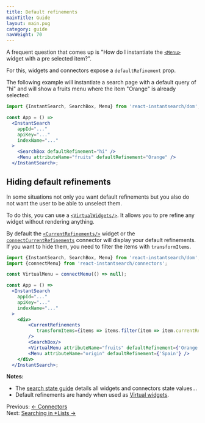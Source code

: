 ```yaml
---
title: Default refinements
mainTitle: Guide
layout: main.pug
category: guide
navWeight: 70
---
```


A frequent question that comes up is "How do I instantiate the [`<Menu>`](widgets/Menu.html)
widget with a pre selected item?".

For this, widgets and connectors expose a `defaultRefinement` prop.

The following example will instantiate a search page with a default query of "hi" and
will show a fruits menu where the item "Orange" is already selected:

```jsx
import {InstantSearch, SearchBox, Menu} from 'react-instantsearch/dom';

const App = () =>
  <InstantSearch
    appId="..."
    apiKey="..."
    indexName="..."
  >
    <SearchBox defaultRefinement="hi" />
    <Menu attributeName="fruits" defaultRefinement="Orange" />
  </InstantSearch>;
```

## Hiding default refinements

In some situations not only you want default refinements but you also do not want the user to be able to unselect them.

To do this, you can use a [`<VirtualWidgets/>`](guide/Virtual_widgets.html). It allows you to pre refine any widget without
rendering anything.

By default the [`<CurrentRefinements/>`](widgets/CurrentRefinements.html) widget or the
[`connectCurrentRefinements`](connectors/connectCurrentRefinements.html) connector will display your default refinements. If you want to hide them, you need to filter the items with `transformItems`.

```jsx
import {InstantSearch, SearchBox, Menu} from 'react-instantsearch/dom';
import {connectMenu} from 'react-instantsearch/connectors';

const VirtualMenu = connectMenu(() => null);

const App = () =>
  <InstantSearch
    appId="..."
    apiKey="..."
    indexName="..."
  >
    <div>
        <CurrentRefinements
           transformItems={items => items.filter(item => item.currentRefinement !== 'Orange')}
        />
        <SearchBox/>
        <VirtualMenu attributeName="fruits" defaultRefinement={'Orange'} />
        <Menu attributeName="origin" defaultRefinement={'Spain'} />
    </div>
  </InstantSearch>;
```

**Notes:**
* The [search state guide](guide/Search_state.html) details all widgets and connectors state values...
* Default refinements are handy when used as [Virtual widgets](guide/Virtual_widgets.html).

<div class="guide-nav">
    <div class="guide-nav-left">
        Previous: <a href="guide/Connectors.html">← Connectors</a>
    </div>
    <div class="guide-nav-right">
        Next: <a href="guide/Searching_in_Lists.html">Searching in *Lists →</a>
    </div>
</div>
